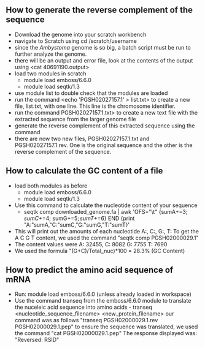 ## How to generate the reverse complement of the sequence
- Download the genome into your scratch workbench
- navigate to Scratch using cd /scratch/username
- since the _Ambystoma_ genome is so big, a batch script must be run to further analyze the genome.
- there will be an output and error file, look at the contents of the output using <cat 40691190.output>
- load two modules in scratch 
    - module load emboss/6.6.0
    - module load seqtk/1.3
- use module list to double check that the modules are loaded
- run the command <echo 'PGSH02027157.1' > list.txt> to create a new file, list.txt, with one line. This line is the chromosome identifier.
- run the command <seqtk subseq GCA_002915635.3_AmbMex60DD_genomic.fna list.txt > PGSH02027157.1.txt> to create a new text file with the extracted sequence from the larger genome file
- generate the reverse complement of this extracted sequence using the command <revseq PGSH02027157.1.txt PGSH02027157.1.rev>
- there are now two new files, PGSH02027157.1.txt and PGSH02027157.1.rev. One is the original sequence and the other is the reverse complement of the sequence. 

## How to calculate the GC content of a file 
- load both modules as before
    - module load emboss/6.6.0
    - module load seqtk/1.3
- Use this command to calculate the nucleotide content of your sequence
    - seqtk comp downloaded_genome.fa | awk 'OFS="\t" {sumA+=$3; sumC+=$4; sumG+=$5; sumT+=$6} END {print "A:"sumA,"C:"sumC,"G:"sumG,"T:"sumT}'
- This will print out the amounts of each nucleotide A:, C:, G:, T:
To get  the A C G T content, we used the command "seqtk comp PGSH02000029.1"
- The content values were A: 32455, C: 8082 G: 7755 T: 7690
- We used the formula "(G+C)/Total_nuc)*100 = 28.3%  (GC Content)
## How to predict the amino acid sequence of mRNA 
- Run: module load emboss/6.6.0 (unless already loaded in workspace)
- Use the command transeq from the emboss/6.6.0 module to translate the nuceleic acid sequence into amino acids
      - transeq <nucleotide_sequence_filename> <new_protein_filename>
      our command was as follows "transeq PGSH02000029.1.rev PGSH02000029.1.pep"
  to ensure the sequence was translated, we used the command "cat PGSH02000029.1.pep"
  The response displayed was: "Reversed: RSID"
